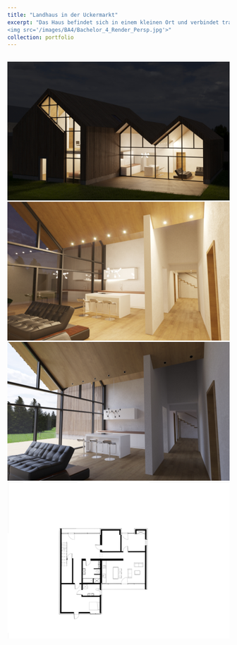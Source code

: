 ```yaml
---
title: "Landhaus in der Uckermarkt"
excerpt: "Das Haus befindet sich in einem kleinen Ort und verbindet traditionelle Bauweise mit modernen Elementen. Es ist ein Satteldachhaus mit Terrassenanbau und zwei Satteldächern. Die Fassade zur Landschaft ist verglast, um Offenheit zu schaffen. Die Konstruktion besteht aus traditionellem Mauerwerk mit Holzverkleidung und Brettsperrholz-Dach. Eine Betonbodenplatte bildet das Fundament. Das Innere des Hauses ist hell und einfach gestaltet, bietet aber komfortablen Bewegungsraum. Eine Durchfahrt hinter dem Haus ermöglicht Parken. Insgesamt verbindet das Design ländliche Tradition mit modernem Charakter.<br/>
<img src='/images/BA4/Bachelor_4_Render_Persp.jpg'>"
collection: portfolio
---
```


<br/>
<img src='/images/BA4/Fertig 3 Nachts.jpg'>
<br/>
<img src='/images/BA4/Fertig 1 Nacht.jpg'>
<br/>
<img src='/images/BA4/Fertig 1.jpg'>
<br/>
<img src='/images/BA4/Grundr-1.jpg'>

